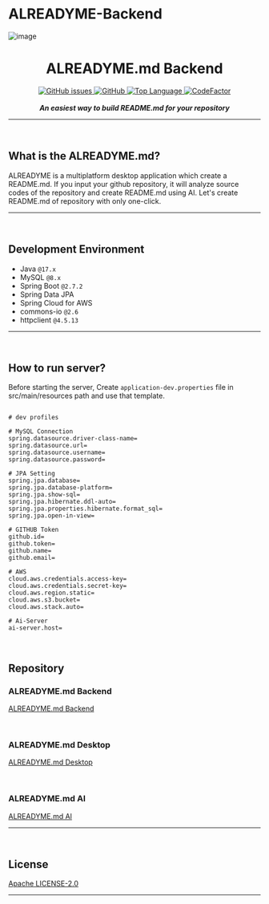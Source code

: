 # ALREADYME-Backend

![image](https://user-images.githubusercontent.com/72238126/190327489-31753722-2449-4889-9544-a811acb5577f.png)
<h1 align="center">ALREADYME.md Backend</h1>

<p align="center">
<a href="https://github.com/readme-generatoralreadyme-backend">
	<img alt="GitHub issues" src="https://img.shields.io/github/issues/readme-generator/alreadyme-backend">
</a>
<a href="https://github.com/readme-generator/alreadyme-backend/blob/master/LICENSE">
   <img alt="GitHub" src="https://img.shields.io/github/license/readme-generator/alreadyme-backend">
</a>
<a href="">
   <img alt="Top Language" src="https://img.shields.io/github/languages/top/readme-generator/alreadyme-backend?color=6C3FD1">
</a>
<a href="https://www.codefactor.io/repository/github/readme-generator/alreadyme-backend/overview/develop">
	<img src="https://www.codefactor.io/repository/github/readme-generator/alreadyme-backend/badge/develop" alt="CodeFactor" />
</a>
<br><br>
<em><b>An easiest way to build README.md for your repository</b></em>
</p>

---

<br>

## What is the ALREADYME.md?
ALREADYME is a multiplatform desktop application which create a README.md. If you input your github repository, it will analyze source codes of the repository and create README.md using AI. Let's create README.md of repository with only one-click.

---

<br>

## Development Environment
- Java `@17.x`
- MySQL `@8.x`
- Spring Boot `@2.7.2`
- Spring Data JPA
- Spring Cloud for AWS
- commons-io `@2.6`
- httpclient `@4.5.13`

---

<br>

## How to run server?
Before starting the server, Create `application-dev.properties` file in src/main/resources path and use that template.

``` properties

# dev profiles

# MySQL Connection
spring.datasource.driver-class-name=
spring.datasource.url=
spring.datasource.username=
spring.datasource.password=

# JPA Setting
spring.jpa.database=
spring.jpa.database-platform=
spring.jpa.show-sql=
spring.jpa.hibernate.ddl-auto=
spring.jpa.properties.hibernate.format_sql=
spring.jpa.open-in-view=

# GITHUB Token
github.id=
github.token=
github.name=
github.email=

# AWS
cloud.aws.credentials.access-key=
cloud.aws.credentials.secret-key=
cloud.aws.region.static=
cloud.aws.s3.bucket=
cloud.aws.stack.auto=

# Ai-Server
ai-server.host=

```

<br>

## Repository

### ALREADYME.md Backend

[ALREADYME.md Backend](https://github.com/readme-generator/alreadyme-backend)

<br>

### ALREADYME.md Desktop

[ALREADYME.md Desktop](https://github.com/readme-generator/alreadyme-desktop)

<br>

### ALREADYME.md AI

[ALREADYME.md AI](https://github.com/readme-generator/alreadyme-ai-research)

---

<br>

## License

[Apache LICENSE-2.0](https://github.com/readme-generator/alreadyme-backend/blob/develop/LICENCE)

---
